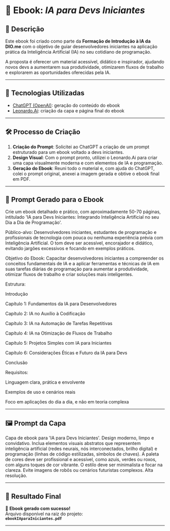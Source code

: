 # 📘 Ebook: *IA para Devs Iniciantes*

## 📒 Descrição

Este ebook foi criado como parte da **Formação de Introdução à IA da DIO.me** com o objetivo de guiar desenvolvedores iniciantes na aplicação prática da Inteligência Artificial (IA) no seu cotidiano de programação.

A proposta é oferecer um material acessível, didático e inspirador, ajudando novos devs a aumentarem sua produtividade, otimizarem fluxos de trabalho e explorarem as oportunidades oferecidas pela IA.

---

## 🤖 Tecnologias Utilizadas

- [ChatGPT (OpenAI)](https://chat.openai.com): geração do conteúdo do ebook  
- [Leonardo.Ai](https://leonardo.ai): criação da capa e página final do ebook 

---

## 🛠️ Processo de Criação

1. **Criação do Prompt**: Solicitei ao ChatGPT a criação de um prompt estruturado para um ebook voltado a devs iniciantes.
2. **Design Visual**: Com o prompt pronto, utilizei o Leonardo.Ai para criar uma capa visualmente moderna e com elementos de IA e programação.
3. **Geração do Ebook**: Reuni todo o material e, com ajuda do ChatGPT, colei o prompt original, anexei a imagem gerada e obtive o ebook final em PDF.

---

## 🧠 Prompt Gerado para o Ebook
Crie um ebook detalhado e prático, com aproximadamente 50-70 páginas, intitulado 'IA para Devs Iniciantes: Integrando Inteligência Artificial no seu Dia a Dia de Programação'.

Público-alvo: Desenvolvedores iniciantes, estudantes de programação e profissionais de tecnologia com pouca ou nenhuma experiência prévia com Inteligência Artificial. O tom deve ser acessível, encorajador e didático, evitando jargões excessivos e focando em exemplos práticos.

Objetivo do Ebook: Capacitar desenvolvedores iniciantes a compreender os conceitos fundamentais de IA e a aplicar ferramentas e técnicas de IA em suas tarefas diárias de programação para aumentar a produtividade, otimizar fluxos de trabalho e criar soluções mais inteligentes.

Estrutura:

Introdução

Capítulo 1: Fundamentos da IA para Desenvolvedores

Capítulo 2: IA no Auxílio à Codificação

Capítulo 3: IA na Automação de Tarefas Repetitivas

Capítulo 4: IA na Otimização de Fluxos de Trabalho

Capítulo 5: Projetos Simples com IA para Iniciantes

Capítulo 6: Considerações Éticas e Futuro da IA para Devs

Conclusão

Requisitos:

Linguagem clara, prática e envolvente

Exemplos de uso e cenários reais

Foco em aplicações do dia a dia, e não em teoria complexa

---

## 🖼️ Prompt da Capa

Capa de ebook para 'IA para Devs Iniciantes'. Design moderno, limpo e convidativo. Inclua elementos visuais abstratos que representem inteligência artificial (redes neurais, nós interconectados, brilho digital) e programação (linhas de código estilizadas, símbolos de chaves). A paleta de cores deve ser profissional e acessível, como azuis, verdes ou roxos, com alguns toques de cor vibrante. O estilo deve ser minimalista e focar na clareza. Evite imagens de robôs ou cenários futuristas complexos. Alta resolução.


---

## 🚀 Resultado Final

📄 **Ebook gerado com sucesso!**  
Arquivo disponível na raiz do projeto:  
**`ebookIAparaIniciantes.pdf`**

---
